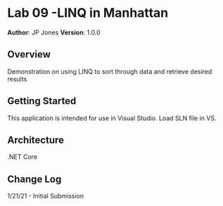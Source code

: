 # Lab 09 -LINQ in Manhattan

**Author**: JP Jones
**Version**: 1.0.0 

## Overview
Demonstration on using LINQ to sort through data and retrieve desired results

## Getting Started
This application is intended for use in Visual Studio.  Load SLN file in VS.

## Architecture
.NET Core

## Change Log
1/21/21 - Initial Submission
